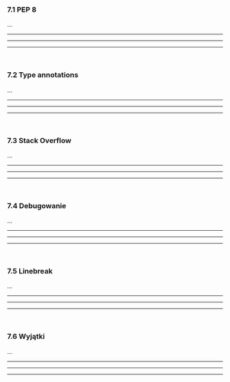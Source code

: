 ### 7.1 PEP 8
...

---
---
---
&nbsp;
### 7.2 Type annotations
...

---
---
---
&nbsp;
### 7.3 Stack Overflow
...

---
---
---
&nbsp;
### 7.4 Debugowanie
...

---
---
---
&nbsp;
### 7.5 Linebreak
...

---
---
---
&nbsp;
### 7.6 Wyjątki
...

---
---
---
&nbsp;
